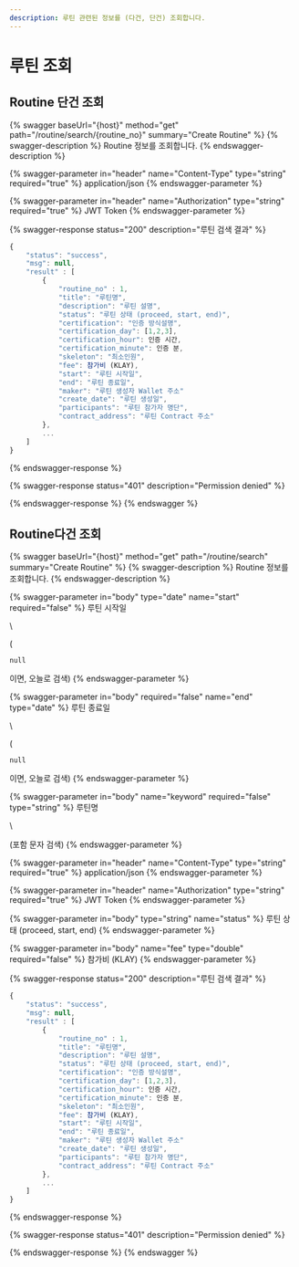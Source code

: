 ```yaml
---
description: 루틴 관련된 정보를 (다건, 단건) 조회합니다.
---
```


# 루틴 조회

## Routine 단건 조회

{% swagger baseUrl="{host}" method="get" path="/routine/search/{routine_no}" summary="Create Routine" %}
{% swagger-description %}
Routine 정보를 조회합니다.
{% endswagger-description %}

{% swagger-parameter in="header" name="Content-Type" type="string" required="true" %}
application/json
{% endswagger-parameter %}

{% swagger-parameter in="header" name="Authorization" type="string" required="true" %}
JWT Token
{% endswagger-parameter %}

{% swagger-response status="200" description="루틴 검색 결과" %}
```javascript
{
    "status": "success",
    "msg": null,
    "result" : [
        {
            "routine_no" : 1,
            "title": "루틴명",
            "description": "루틴 설명",
            "status": "루틴 상태 (proceed, start, end)",
            "certification": "인증 방식설명",
            "certification_day": [1,2,3],
            "certification_hour": 인증 시간,
            "certification_minute": 인증 분,
            "skeleton": "최소인원",
            "fee": 참가비 (KLAY),
            "start": "루틴 시작일",
            "end": "루틴 종료일",
            "maker": "루틴 생성자 Wallet 주소"
            "create_date": "루틴 생성일",
            "participants": "루틴 참가자 명단",
            "contract_address": "루틴 Contract 주소"
        },
        ...
    ]
}
```
{% endswagger-response %}

{% swagger-response status="401" description="Permission denied" %}

{% endswagger-response %}
{% endswagger %}

## Routine다건 조회

{% swagger baseUrl="{host}" method="get" path="/routine/search" summary="Create Routine" %}
{% swagger-description %}
Routine 정보를 조회합니다.
{% endswagger-description %}

{% swagger-parameter in="body" type="date" name="start" required="false" %}
루틴 시작일

\


(

`null`

이면, 오늘로 검색)
{% endswagger-parameter %}

{% swagger-parameter in="body" required="false" name="end" type="date" %}
루틴 종료일

\


(

`null`

이면, 오늘로 검색)
{% endswagger-parameter %}

{% swagger-parameter in="body" name="keyword" required="false" type="string" %}
루틴명

\


(포함 문자 검색)
{% endswagger-parameter %}

{% swagger-parameter in="header" name="Content-Type" type="string" required="true" %}
application/json
{% endswagger-parameter %}

{% swagger-parameter in="header" name="Authorization" type="string" required="true" %}
JWT Token
{% endswagger-parameter %}

{% swagger-parameter in="body" type="string" name="status" %}
루틴 상태 (proceed, start, end)
{% endswagger-parameter %}

{% swagger-parameter in="body" name="fee" type="double" required="false" %}
참가비 (KLAY)
{% endswagger-parameter %}

{% swagger-response status="200" description="루틴 검색 결과" %}
```javascript
{
    "status": "success",
    "msg": null,
    "result" : [
        {
            "routine_no" : 1,
            "title": "루틴명",
            "description": "루틴 설명",
            "status": "루틴 상태 (proceed, start, end)",
            "certification": "인증 방식설명",
            "certification_day": [1,2,3],
            "certification_hour": 인증 시간,
            "certification_minute": 인증 분,
            "skeleton": "최소인원",
            "fee": 참가비 (KLAY),
            "start": "루틴 시작일",
            "end": "루틴 종료일",
            "maker": "루틴 생성자 Wallet 주소"
            "create_date": "루틴 생성일",
            "participants": "루틴 참가자 명단",
            "contract_address": "루틴 Contract 주소"
        },
        ...
    ]
}
```
{% endswagger-response %}

{% swagger-response status="401" description="Permission denied" %}

{% endswagger-response %}
{% endswagger %}

